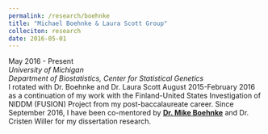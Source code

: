 ```yaml
---
permalink: /research/boehnke
title: "Michael Boehnke & Laura Scott Group"
colleciton: research
date: 2016-05-01
---
```


May 2016 - Present  
*University of Michigan*  
*Department of Biostatistics, Center for Statistical Genetics*  
I rotated with Dr. Boehnke and Dr. Laura Scott August 2015-February 2016 as a continuation of my work with the Finland-United States Investigation of NIDDM (FUSION) Project from my post-baccalaureate career. Since September 2016, I have been co-mentored by [**Dr. Mike Boehnke**](https://sph.umich.edu/faculty-profiles/boehnke-michael.html) and Dr. Cristen Willer for my dissertation research.
